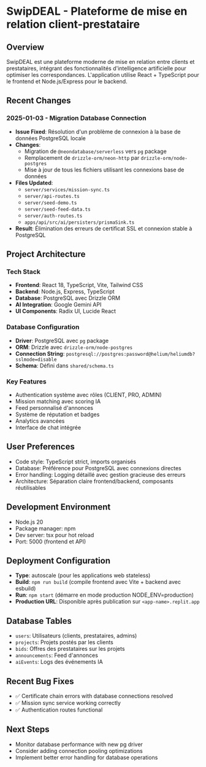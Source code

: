 # SwipDEAL - Plateforme de mise en relation client-prestataire

## Overview
SwipDEAL est une plateforme moderne de mise en relation entre clients et prestataires, intégrant des fonctionnalités d'intelligence artificielle pour optimiser les correspondances. L'application utilise React + TypeScript pour le frontend et Node.js/Express pour le backend.

## Recent Changes

### 2025-01-03 - Migration Database Connection
- **Issue Fixed**: Résolution d'un problème de connexion à la base de données PostgreSQL locale
- **Changes**: 
  - Migration de `@neondatabase/serverless` vers `pg` package
  - Remplacement de `drizzle-orm/neon-http` par `drizzle-orm/node-postgres`
  - Mise à jour de tous les fichiers utilisant les connexions base de données
- **Files Updated**:
  - `server/services/mission-sync.ts`
  - `server/api-routes.ts`
  - `server/seed-demo.ts`  
  - `server/seed-feed-data.ts`
  - `server/auth-routes.ts`
  - `apps/api/src/ai/persisters/prismaSink.ts`
- **Result**: Élimination des erreurs de certificat SSL et connexion stable à PostgreSQL

## Project Architecture

### Tech Stack
- **Frontend**: React 18, TypeScript, Vite, Tailwind CSS
- **Backend**: Node.js, Express, TypeScript
- **Database**: PostgreSQL avec Drizzle ORM
- **AI Integration**: Google Gemini API
- **UI Components**: Radix UI, Lucide React

### Database Configuration
- **Driver**: PostgreSQL avec `pg` package
- **ORM**: Drizzle avec `drizzle-orm/node-postgres`
- **Connection String**: `postgresql://postgres:password@helium/heliumdb?sslmode=disable`
- **Schema**: Défini dans `shared/schema.ts`

### Key Features
- Authentication système avec rôles (CLIENT, PRO, ADMIN)
- Mission matching avec scoring IA
- Feed personnalisé d'annonces
- Système de réputation et badges
- Analytics avancées
- Interface de chat intégrée

## User Preferences
- Code style: TypeScript strict, imports organisés
- Database: Préférence pour PostgreSQL avec connexions directes
- Error handling: Logging détaillé avec gestion gracieuse des erreurs
- Architecture: Séparation claire frontend/backend, composants réutilisables

## Development Environment
- Node.js 20
- Package manager: npm
- Dev server: tsx pour hot reload
- Port: 5000 (frontend et API)

## Deployment Configuration
- **Type**: autoscale (pour les applications web stateless)
- **Build**: `npm run build` (compile frontend avec Vite + backend avec esbuild)
- **Run**: `npm start` (démarre en mode production NODE_ENV=production)
- **Production URL**: Disponible après publication sur `<app-name>.replit.app`

## Database Tables
- `users`: Utilisateurs (clients, prestataires, admins)
- `projects`: Projets postés par les clients
- `bids`: Offres des prestataires sur les projets
- `announcements`: Feed d'annonces
- `aiEvents`: Logs des événements IA

## Recent Bug Fixes
- ✅ Certificate chain errors with database connections resolved
- ✅ Mission sync service working correctly
- ✅ Authentication routes functional

## Next Steps
- Monitor database performance with new pg driver
- Consider adding connection pooling optimizations
- Implement better error handling for database operations